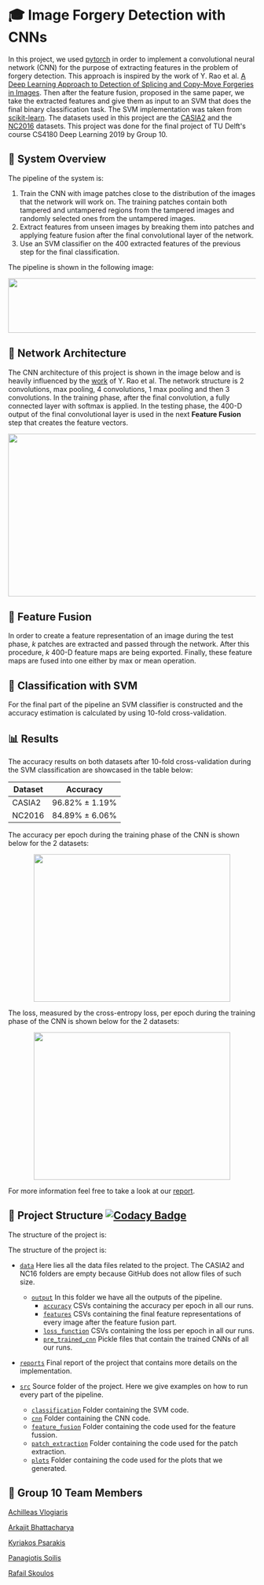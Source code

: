 # :mortar_board: Image Forgery Detection with CNNs
In this project, we used [pytorch](https://pytorch.org/) in order to implement a convolutional neural network (CNN) for the purpose of extracting features in the problem of forgery detection. This approach is inspired by the work of Y. Rao et al. [A Deep Learning Approach to Detection of Splicing and Copy-Move Forgeries in Images](https://ieeexplore.ieee.org/stamp/stamp.jsp?arnumber=7823911). Then after the feature fusion, proposed in the same paper, we take the extracted features and give them as input to an SVM that does the final binary classification task. The SVM implementation was taken from [scikit-learn](https://scikit-learn.org/stable/). The datasets used in this project are the [CASIA2](https://www.kaggle.com/sophatvathana/casia-dataset) and the [NC2016](https://www.nist.gov/itl/iad/mig/media-forensics-challenge) datasets. This project was done for the final project of TU Delft's course CS4180 Deep Learning 2019 by Group 10.

## :scroll: System Overview 
The pipeline of the system is:
1. Train the CNN with image patches close to the distribution of the images that the network will work on. The training patches contain both tampered and untampered regions from the tampered images and randomly selected ones from the untampered images.
2. Extract features from unseen images by breaking them into patches and applying feature fusion after the final convolutional layer of the network.
3. Use an SVM classifier on the 400 extracted features of the previous step for the final classification.

The pipeline is shown in the following image:
<p align="center">
  <img src="https://github.com/kPsarakis/Image-Forgery-Detection-CNN/blob/master/reports/images/pipeline.png" height="111" width="600">
</p>

## :triangular_ruler: Network Architecture 
The CNN architecture of this project is shown in the image below and is heavily influenced by the [work](https://ieeexplore.ieee.org/stamp/stamp.jsp?arnumber=7823911) of Y. Rao et al. The network structure is 2 convolutions, max pooling, 4 convolutions, 1 max pooling and then 3 convolutions. In the training phase, after the final convolution, a fully connected layer with softmax is applied. In the testing phase, the 400-D output of the final convolutional layer is used in the next **Feature Fusion** step that creates the feature vectors.

<p align="center">
  <img src="https://github.com/kPsarakis/Image-Forgery-Detection-CNN/blob/master/reports/images/network.png" height="331" width="850">
</p>

## :barber: Feature Fusion 
In order to create a feature representation of an image during the test phase, *k* patches are extracted and passed through the network. After this procedure, *k* 400-D feature maps are being exported. Finally, these feature maps are fused into one either by max or mean operation.

## :flags: Classification with SVM
For the final part of the pipeline an SVM classifier is constructed and the accuracy estimation is calculated by using 10-fold cross-validation.

## :bar_chart: Results
The accuracy results on both datasets after 10-fold cross-validation during the SVM classification are showcased in the table below:

| Dataset |    Accuracy    |
| ------- | -------------- |
| CASIA2  | 96.82% ± 1.19% |
| NC2016  | 84.89% ± 6.06% |

The accuracy per epoch during the training phase of the CNN is shown below for the 2 datasets:
<p align="center">
  <img src="https://github.com/kPsarakis/Image-Forgery-Detection-CNN/blob/master/reports/images/accuracy_augmented.png" height="300" width="400">
</p>

The loss, measured by the cross-entropy loss, per epoch during the training phase of the CNN is shown below for the 2 datasets:
<p align="center">
  <img src="https://github.com/kPsarakis/Image-Forgery-Detection-CNN/blob/master/reports/images/loss_augmented.png" height="300" width="400">
</p>

For more information feel free to take a look at our [report](https://github.com/kPsarakis/Image-Forgery-Detection-CNN/blob/master/reports/Group_10-Image_Forgery_Detection_report.pdf).

## :office: Project Structure [![Codacy Badge](https://api.codacy.com/project/badge/Grade/6913244456df4b9eadf8cae2a34b2e48)](https://www.codacy.com/app/kPsarakis/Image-Forgery-Detection-CNN?utm_source=github.com&amp;utm_medium=referral&amp;utm_content=kPsarakis/Image-Forgery-Detection-CNN&amp;utm_campaign=Badge_Grade)
The structure of the project is:

The structure of the project is:

*   [`data`](https://github.com/kPsarakis/Image-Forgery-Detection-CNN/tree/master/data) Here lies all the data files related to the project. The CASIA2 and NC16 folders are empty because GitHub does not allow files of such size.
    *   [`output`](https://github.com/kPsarakis/Image-Forgery-Detection-CNN/tree/master/data/output) In this folder we have all the outputs of the pipeline.
        *   [`accuracy`](https://github.com/kPsarakis/Image-Forgery-Detection-CNN/tree/master/data/output/accuracy) CSVs containing the accuracy per epoch in all our runs.
        *   [`features`](https://github.com/kPsarakis/Image-Forgery-Detection-CNN/tree/master/data/output/features) CSVs containing the final feature representations of every image after the feature fusion part.
        *   [`loss_function`](https://github.com/kPsarakis/Image-Forgery-Detection-CNN/tree/master/data/output/loss_function) CSVs containing the loss per epoch in all our runs.
        *   [`pre_trained_cnn`](https://github.com/kPsarakis/Image-Forgery-Detection-CNN/tree/master/data/output/pre_trained_cnn) Pickle files that contain the trained CNNs of all our runs.


*   [`reports`](https://github.com/kPsarakis/Image-Forgery-Detection-CNN/tree/master/reports) Final report of the project that contains more details on the implementation.

*   [`src`](https://github.com/kPsarakis/Image-Forgery-Detection-CNN/tree/master/src) Source folder of the project. Here we give examples on how to run every part of the pipeline. 
    *   [`classification`](https://github.com/kPsarakis/Image-Forgery-Detection-CNN/tree/master/src/classification) Folder containing the SVM code.
    *   [`cnn`](https://github.com/kPsarakis/Image-Forgery-Detection-CNN/tree/master/src/cnn) Folder containing the CNN code.
    *   [`feature_fusion`](https://github.com/kPsarakis/Image-Forgery-Detection-CNN/tree/master/src/feature_fusion) Folder containing the code used for the feature fussion.
    *   [`patch_extraction`](https://github.com/kPsarakis/Image-Forgery-Detection-CNN/tree/master/src/patch_extraction) Folder containing the code used for the patch extraction.
    *   [`plots`](https://github.com/kPsarakis/Image-Forgery-Detection-CNN/tree/master/src/plots) Folder containing the code used for the plots that we generated.

## :busts_in_silhouette: Group 10 Team Members 
[Achilleas Vlogiaris](https://github.com/achilleasvlogiaris)

[Arkajit Bhattacharya](https://github.com/arkajitb)

[Kyriakos Psarakis](https://github.com/kPsarakis)

[Panagiotis Soilis](https://github.com/psoilis)

[Rafail Skoulos](https://github.com/RafailSkoulos17)
